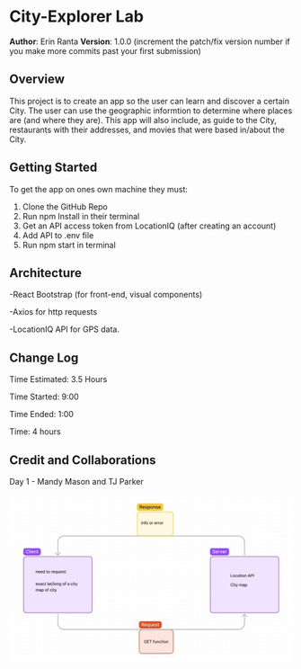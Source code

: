 # City-Explorer Lab

**Author**: Erin Ranta
**Version**: 1.0.0 (increment the patch/fix version number if you make more commits past your first submission)

## Overview

This project is to create an app so the user can learn and discover a certain City. The user can use the geographic informtion to determine where places are (and where they are). This app will also include, as  guide to the City, restaurants with their addresses, and movies that were based in/about the City.

## Getting Started

 To get the app on ones own machine they must:

 1. Clone the GitHub Repo
 2. Run npm Install in their terminal
 3. Get an API access token from LocationIQ (after creating an account)
 4. Add API to .env file
 5. Run npm start in terminal

## Architecture

-React Bootstrap (for front-end, visual components)

-Axios for http requests

-LocationIQ API for GPS data.

## Change Log

Time Estimated: 3.5 Hours

Time Started: 9:00

Time Ended: 1:00

Time: 4 hours

## Credit and Collaborations

Day 1 - Mandy Mason and TJ Parker

![Lab 06 Whiteboard](img/lab06wb.jpg)
